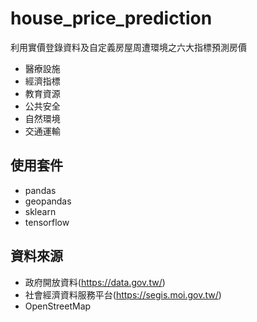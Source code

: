# house_price_prediction
利用實價登錄資料及自定義房屋周遭環境之六大指標預測房價
* 醫療設施
* 經濟指標
* 教育資源
* 公共安全
* 自然環境
* 交通運輸

## 使用套件
* pandas
* geopandas
* sklearn
* tensorflow

## 資料來源
* 政府開放資料(https://data.gov.tw/)
* 社會經濟資料服務平台(https://segis.moi.gov.tw/)
* OpenStreetMap
